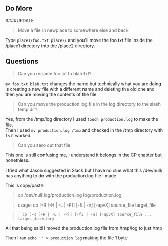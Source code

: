 ## Do More

####UPDATE

> Move a file in newplace to somewhere else and back

Type `place1/foo.txt place2/` and you'll move the foo.txt file inside the /place1 directory into the /place2 directory.

## Questions

> Can you rename foo.txt to blah.txt?

`mv foo.txt blah.txt` changes the name but technically what you are doing is creating a new file with a different name 
and deleting the old one and then you are moving the contents of the file

> Can you move the production.log file in the log directory to the slash temp dir?

Yes, from the /tmp/log directory I used `touch production.log` to make the file.  
Then I used `mv production.log /tmp` and checked in the /tmp directory with `ls` it worked.



> Can you zero out that file

This one is still confusing me, I understand it belongs in the CP chapter but nonethless.

I tried what Jason suggested in Slack but I have no clue what this /dev/null/ has anything to do with the production.log file I made

This is copy/paste

> cp /dev/null log/production.log log/production.log

> usage: cp [-R [-H | -L | -P]] [-fi | -n] [-apvX] source_file target_file

>       cp [-R [-H | -L | -P]] [-fi | -n] [-apvX] source_file ... target_directory

All that being said I moved the production.log file from /tmp/log to just /tmp

Then I ran `echo '' > production.log` making the file 1 byte
